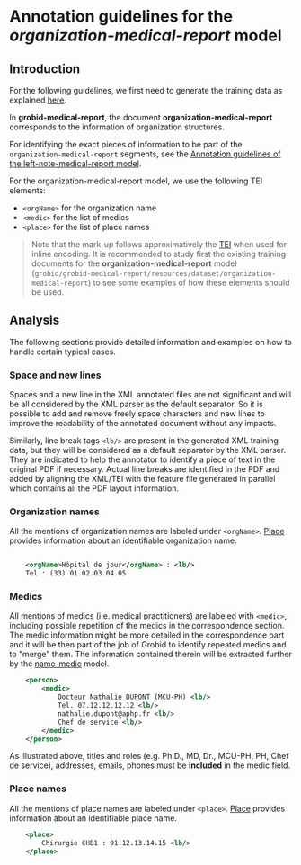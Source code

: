 # Annotation guidelines for the _organization-medical-report_ model

## Introduction

For the following guidelines, we first need to generate the training data as explained [here](../Training-the-medical-report-models/#generation-of-training-data).

In __grobid-medical-report__, the document __organization-medical-report__ corresponds to the information of organization structures. 

For identifying the exact pieces of information to be part of the `organization-medical-report` segments, see the [Annotation guidelines of the left-note-medical-report model](left-note-medical-report.md).

For the organization-medical-report model, we use the following TEI elements:

* `<orgName>` for the organization name
* `<medic>` for the list of medics 
* `<place>` for the list of place names

> Note that the mark-up follows approximatively the [TEI](http://www.tei-c.org) when used for inline encoding. 
> It is recommended to study first the existing training documents for the __organization-medical-report__ model (`grobid/grobid-medical-report/resources/dataset/organization-medical-report`) to see some examples of how these elements should be used.


## Analysis

The following sections provide detailed information and examples on how to handle certain typical cases.

### Space and new lines

Spaces and a new line in the XML annotated files are not significant and will be all considered by the XML parser as the default separator. So it is possible to add and remove freely space characters and new lines to improve the readability of the annotated document without any impacts. 

Similarly, line break tags `<lb/>` are present in the generated XML training data, but they will be considered as a default separator by the XML parser. They are indicated to help the annotator to identify a piece of text in the original PDF if necessary. Actual line breaks are identified in the PDF and added by aligning the XML/TEI with the feature file generated in parallel which contains all the PDF layout information. 

### Organization names

All the mentions of organization names are labeled under `<orgName>`. [Place](https://www.tei-c.org/release/doc/tei-p5-doc/en/html/ref-org.html) provides information about an identifiable organization name.

```xml

    <orgName>Hôpital de jour</orgName> : <lb/>
    Tel : (33) 01.02.03.04.05
```

### Medics

All mentions of medics (i.e. medical practitioners) are labeled with `<medic>`, including possible repetition of the medics in the correspondence section. The medic information might be more detailed in the correspondence part and it will be then part of the job of Grobid to identify repeated medics and to "merge" them.
The information contained therein will be extracted further by the [name-medic](medic.md) model.

```xml
    <person>
        <medic>
            Docteur Nathalie DUPONT (MCU-PH) <lb/>
            Tel. 07.12.12.12.12 <lb/>
            nathalie.dupont@aphp.fr <lb/>
            Chef de service <lb/>
        </medic>
    </person>
```

As illustrated above, titles and roles (e.g. Ph.D., MD, Dr., MCU-PH, PH, Chef de service), addresses, emails, phones must be **included** in the medic field.

### Place names

All the mentions of place names are labeled under `<place>`. [Place](https://www.tei-c.org/release/doc/tei-p5-doc/en/html/ref-place.html) provides information about an identifiable place name.

```xml
    <place>
        Chirurgie CHB1 : 01.12.13.14.15 <lb/>
    </place>
```
